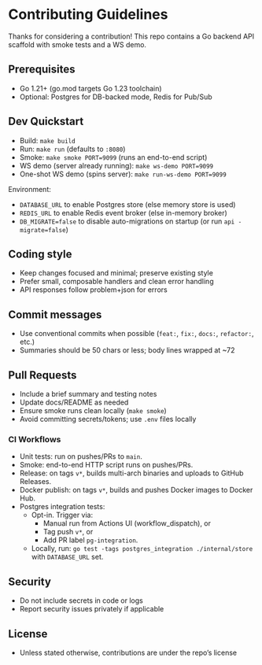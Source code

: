 # Contributing Guidelines

Thanks for considering a contribution! This repo contains a Go backend API scaffold with smoke tests and a WS demo.

## Prerequisites

- Go 1.21+ (go.mod targets Go 1.23 toolchain)
- Optional: Postgres for DB-backed mode, Redis for Pub/Sub

## Dev Quickstart

- Build: `make build`
- Run: `make run` (defaults to `:8080`)
- Smoke: `make smoke PORT=9099` (runs an end-to-end script)
- WS demo (server already running): `make ws-demo PORT=9099`
- One-shot WS demo (spins server): `make run-ws-demo PORT=9099`

Environment:
- `DATABASE_URL` to enable Postgres store (else memory store is used)
- `REDIS_URL` to enable Redis event broker (else in-memory broker)
- `DB_MIGRATE=false` to disable auto-migrations on startup (or run `api -migrate=false`)

## Coding style

- Keep changes focused and minimal; preserve existing style
- Prefer small, composable handlers and clean error handling
- API responses follow problem+json for errors

## Commit messages

- Use conventional commits when possible (`feat:`, `fix:`, `docs:`, `refactor:`, etc.)
- Summaries should be 50 chars or less; body lines wrapped at ~72

## Pull Requests

- Include a brief summary and testing notes
- Update docs/README as needed
- Ensure smoke runs clean locally (`make smoke`)
- Avoid committing secrets/tokens; use `.env` files locally

### CI Workflows
- Unit tests: run on pushes/PRs to `main`.
- Smoke: end-to-end HTTP script runs on pushes/PRs.
- Release: on tags `v*`, builds multi-arch binaries and uploads to GitHub Releases.
- Docker publish: on tags `v*`, builds and pushes Docker images to Docker Hub.
- Postgres integration tests:
  - Opt-in. Trigger via:
    - Manual run from Actions UI (workflow_dispatch), or
    - Tag push `v*`, or
    - Add PR label `pg-integration`.
  - Locally, run: `go test -tags postgres_integration ./internal/store` with `DATABASE_URL` set.

## Security

- Do not include secrets in code or logs
- Report security issues privately if applicable

## License

- Unless stated otherwise, contributions are under the repo’s license
